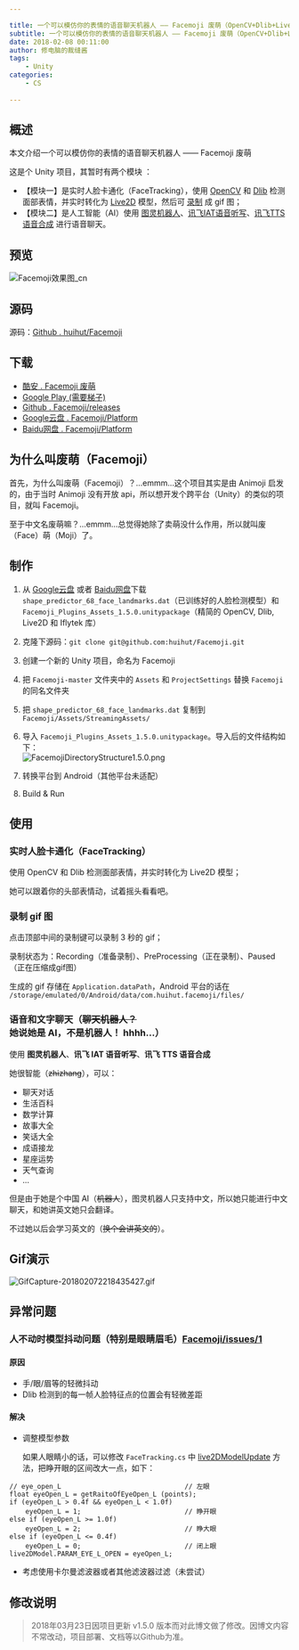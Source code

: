 ```yaml
---

title: 一个可以模仿你的表情的语音聊天机器人 —— Facemoji 废萌（OpenCV+Dlib+Live2D+图灵机器人+讯飞IAT语音听写+讯飞TTS语音合成）
subtitle: 一个可以模仿你的表情的语音聊天机器人 —— Facemoji 废萌（OpenCV+Dlib+Live2D+图灵机器人+讯飞IAT语音听写+讯飞TTS语音合成）
date: 2018-02-08 00:11:00
author: 修电脑的裁缝酱
tags:
	- Unity
categories: 
	- CS
	
---
```


## 概述

本文介绍一个可以模仿你的表情的语音聊天机器人 —— Facemoji 废萌

这是个 Unity 项目，其暂时有两个模块 ：

* 【模块一】是实时人脸卡通化（FaceTracking），使用 [OpenCV](https://enoxsoftware.com/opencvforunity/) 和 [Dlib](https://enoxsoftware.com/dlibfacelandmarkdetector/) 检测面部表情，并实时转化为 [Live2D](http://sites.cybernoids.jp/cubism-sdk2_e/unity_2-1) 模型，然后可 [录制](https://github.com/Chman/Moments) 成 gif 图；
* 【模块二】是人工智能（AI）使用 [图灵机器人](http://www.tuling123.com/)、[讯飞IAT语音听写](http://www.xfyun.cn/services/voicedictation)、[讯飞TTS语音合成](http://www.xfyun.cn/services/online_tts) 进行语音聊天。

<!-- more -->

## 预览

![Facemoji效果图_cn](http://ojlsgreog.bkt.clouddn.com/Facemoji%E6%95%88%E6%9E%9C%E5%9B%BE_cn.png)

## 源码

源码：[Github . huihut/Facemoji](https://github.com/huihut/Facemoji)

## 下载

* [酷安 . Facemoji 废萌](https://www.coolapk.com/apk/192260)
* [Google Play (需要梯子)](https://play.google.com/store/apps/details?id=com.huihut.facemoji)
* [Github . Facemoji/releases](https://github.com/huihut/Facemoji/releases)
* [Google云盘 . Facemoji/Platform](https://drive.google.com/open?id=1ofJMFIdzXCdYYO3qO5hvrTQPJUumgSY-)
* [Baidu网盘 . Facemoji/Platform](https://pan.baidu.com/s/1U08B_wPY67Zh1RTwFhrihA)

## 为什么叫废萌（Facemoji）

首先，为什么叫废萌（Facemoji）？...emmm...这个项目其实是由 Animoji 启发的，由于当时 Animoji 没有开放 api，所以想开发个跨平台（Unity）的类似的项目，就叫 Facemoji。

至于中文名废萌嘛？...emmm...总觉得她除了卖萌没什么作用，所以就叫废（Face）萌（Moji）了。

## 制作

1. 从 [Google云盘](https://drive.google.com/open?id=1ofJMFIdzXCdYYO3qO5hvrTQPJUumgSY-) 或者 [Baidu网盘](https://pan.baidu.com/s/1U08B_wPY67Zh1RTwFhrihA)下载`shape_predictor_68_face_landmarks.dat`（已训练好的人脸检测模型）和 `Facemoji_Plugins_Assets_1.5.0.unitypackage`（精简的 OpenCV, Dlib, Live2D 和 Iflytek 库）

2. 克隆下源码：`git clone git@github.com:huihut/Facemoji.git`

3. 创建一个新的 Unity 项目，命名为 Facemoji

4. 把 `Facemoji-master` 文件夹中的 `Assets` 和 `ProjectSettings` 替换 `Facemoji` 的同名文件夹

5. 把 `shape_predictor_68_face_landmarks.dat` 复制到 `Facemoji/Assets/StreamingAssets/`

6. 导入 `Facemoji_Plugins_Assets_1.5.0.unitypackage`。导入后的文件结构如下：  
    ![FacemojiDirectoryStructure1.5.0.png](http://ojlsgreog.bkt.clouddn.com/FacemojiDirectoryStructure1.5.0.png)

7. 转换平台到 Android（其他平台未适配）

8. Build & Run

## 使用

### 实时人脸卡通化（FaceTracking）

使用 OpenCV 和 Dlib 检测面部表情，并实时转化为 Live2D 模型；

她可以跟着你的头部表情动，试着摇头看看吧。

### 录制 gif 图

点击顶部中间的录制键可以录制 3 秒的 gif；

录制状态为：Recording（准备录制）、PreProcessing（正在录制）、Paused（正在压缩成gif图）

生成的 gif 存储在 `Application.dataPath`，Android 平台的话在 
`/storage/emulated/0/Android/data/com.huihut.facemoji/files/`

### 语音和文字聊天（~~聊天机器人？~~ 她说她是 AI，不是机器人！ hhhh...）

使用 **图灵机器人**、**讯飞 IAT 语音听写**、**讯飞 TTS 语音合成**

她很智能（~~zhizhang~~），可以：

* 聊天对话
* 生活百科
* 数学计算
* 故事大全
* 笑话大全
* 成语接龙
* 星座运势
* 天气查询
* ...

但是由于她是个中国 AI（~~机器人~~），图灵机器人只支持中文，所以她只能进行中文聊天，和她讲英文她只会翻译。

不过她以后会学习英文的（~~换个会讲英文的~~）。

## Gif演示

![GifCapture-201802072218435427.gif](http://ojlsgreog.bkt.clouddn.com/GifCapture-201802072218435427.gif)    

## 异常问题

### 人不动时模型抖动问题（特别是眼睛眉毛）[Facemoji/issues/1](https://github.com/huihut/Facemoji/issues/1)

#### 原因

* 手/眼/眉等的轻微抖动
* Dlib 检测到的每一帧人脸特征点的位置会有轻微差距

#### 解决

* 调整模型参数

    如果人眼睛小的话，可以修改 `FaceTracking.cs` 中 [live2DModelUpdate](https://github.com/huihut/Facemoji/blob/v1.4.1/Assets/Scripts/FaceTracking.cs#L294) 方法，把睁开眼的区间改大一点，如下：

```
// eye_open_L                               // 左眼
float eyeOpen_L = getRaitoOfEyeOpen_L (points);
if (eyeOpen_L > 0.4f && eyeOpen_L < 1.0f)
    eyeOpen_L = 1;                          // 睁开眼
else if (eyeOpen_L >= 1.0f)
    eyeOpen_L = 2;                          // 睁大眼
else if (eyeOpen_L <= 0.4f)
    eyeOpen_L = 0;                          // 闭上眼
live2DModel.PARAM_EYE_L_OPEN = eyeOpen_L;
```

* 考虑使用卡尔曼滤波器或者其他滤波器过滤（未尝试）

## 修改说明

> 2018年03月23日因项目更新 v1.5.0 版本而对此博文做了修改。因博文内容不常改动，项目部署、文档等以Github为准。